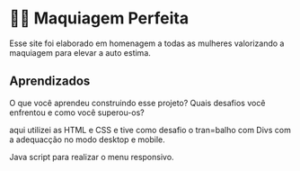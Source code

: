 
# 👯‍♀️ Maquiagem Perfeita

Esse site foi elaborado em homenagem a todas as mulheres valorizando a maquiagem para elevar a auto estima.




## Aprendizados

O que você aprendeu construindo esse projeto? Quais desafios você enfrentou e como você superou-os?

aqui utilizei as HTML e CSS e tive como desafio o tran=balho com Divs com a adequacção no modo desktop e mobile.

Java script para realizar o menu responsivo.


